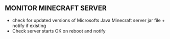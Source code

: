 ## MONITOR MINECRAFT SERVER
* check for updated versions of Microsofts Java Minecraft server jar file + notify if existing
* Check server starts OK on reboot and notify

